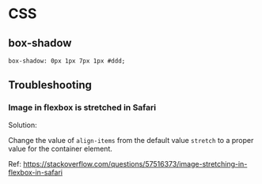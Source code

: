 # CSS

## box-shadow

```
box-shadow: 0px 1px 7px 1px #ddd;
```

## Troubleshooting

### Image in flexbox is stretched in Safari

Solution:

Change the value of `align-items` from the default value `stretch` to
a proper value for the container element.

Ref: https://stackoverflow.com/questions/57516373/image-stretching-in-flexbox-in-safari
